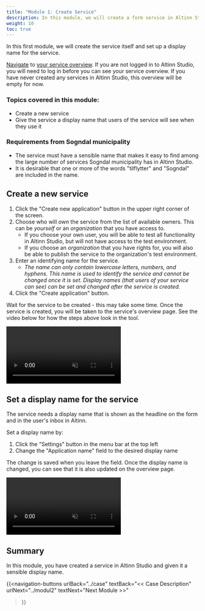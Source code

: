 ```yaml
---
title: "Module 1: Create Service"
description: In this module, we will create a form service in Altinn Studio
weight: 10
toc: true
---
```


In this first module, we will create the service itself and set up a display name for the service.

[Navigate](/en/altinn-studio/v8/getting-started/navigation/) to [your service overview](https://altinn.studio). If you are not logged in to Altinn Studio, you will need to log in before you can see your service overview. If you have never created any services in Altinn Studio, this overview will be empty for now.

### Topics covered in this module:
- Create a new service
- Give the service a display name that users of the service will see when they use it

### Requirements from Sogndal municipality
- The service must have a sensible name that makes it easy to find among the large number of services Sogndal municipality has in Altinn Studio.
- It is desirable that one or more of the words "tilflytter" and "Sogndal" are included in the name.

## Create a new service

1. Click the "Create new application" button in the upper right corner of the screen.
2. Choose who will _own_ the service from the list of available owners. This can be _yourself_ or an _organization_ that you have access to.
   - If you choose your own user, you will be able to test all functionality in Altinn Studio, but will not have access to the test environment.
   - If you choose an _organization_ that you have rights for, you will also be able to publish the service to the organization's test environment.
3. Enter an identifying name for the service.
   - _The name can only contain lowercase letters, numbers, and hyphens. This name is used to identify the service and cannot be changed once it is set. Display names (that users of your service can see) can be set and changed after the service is created._
4. Click the "Create application" button.

Wait for the service to be created - this may take some time.
Once the service is created, you will be taken to the service's overview page. See the video below for how the steps above look in the tool.

<video autoplay loop controls muted src="./create-service.mp4">Your browser does not support video playback.</video>

## Set a display name for the service

The service needs a display name that is shown as the headline on the form and in the user's inbox in Altinn.

Set a display name by:

1. Click the "Settings" button in the menu bar at the top left
2. Change the "Application name" field to the desired display name

The change is saved when you leave the field. Once the display name is changed, you can see that it is also updated on the overview page.

<video autoplay loop controls muted src="./set-service-name.mp4">Your browser does not support video playback.</video>

## Summary

In this module, you have created a service in Altinn Studio and given it a sensible display name.

{{<navigation-buttons
  urlBack="../case"
  textBack="<< Case Description"
  urlNext="../modul2"
  textNext="Next Module >>"
>}}